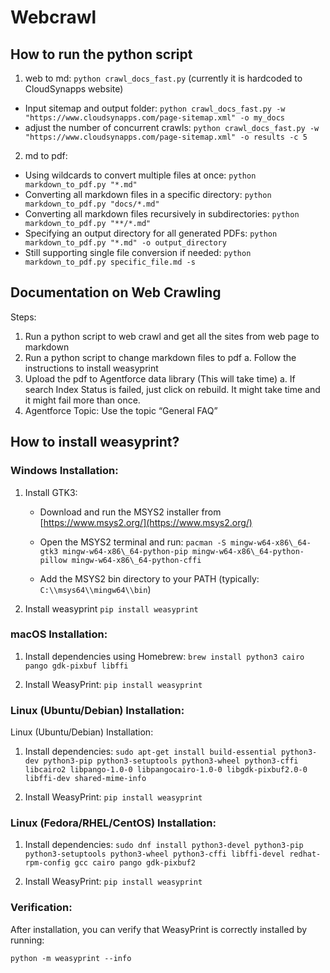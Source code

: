 # Webcrawl

## How to run the python script
1. web to md: `python crawl_docs_fast.py` (currently it is hardcoded to CloudSynapps website)
- Input sitemap and output folder:
`python crawl_docs_fast.py -w "https://www.cloudsynapps.com/page-sitemap.xml" -o my_docs`
- adjust the number of concurrent crawls:
`python crawl_docs_fast.py -w "https://www.cloudsynapps.com/page-sitemap.xml" -o results -c 5`
2. md to pdf:
  - Using wildcards to convert multiple files at once: `python markdown_to_pdf.py "*.md"`
  - Converting all markdown files in a specific directory: `python markdown_to_pdf.py "docs/*.md"`
  - Converting all markdown files recursively in subdirectories: `python markdown_to_pdf.py "**/*.md"`
  - Specifying an output directory for all generated PDFs: `python markdown_to_pdf.py "*.md" -o output_directory`
  - Still supporting single file conversion if needed: `python markdown_to_pdf.py specific_file.md -s`

## Documentation on Web Crawling
Steps:
1.	Run a python script to web crawl and get all the sites from web page to markdown
2.	Run a python script to change markdown files to pdf
  a.	Follow the instructions to install weasyprint
3.	Upload the pdf to Agentforce data library (This will take time)
  a.	If search Index Status is failed, just click on rebuild. It might take time and it might fail more than once.
4.	Agentforce Topic: Use the topic “General FAQ”

## How to install weasyprint?
### Windows Installation:

1.  Install GTK3:
    
    *   Download and run the MSYS2 installer from [https://www.msys2.org/](https://www.msys2.org/)
        
    *   Open the MSYS2 terminal and run: 
    `pacman -S mingw-w64-x86\_64-gtk3 mingw-w64-x86\_64-python-pip mingw-w64-x86\_64-python-pillow mingw-w64-x86\_64-python-cffi
    `    
    *   Add the MSYS2 bin directory to your PATH (typically: `C:\\msys64\\mingw64\\bin`)
        
2.  Install weasyprint
`pip install weasyprint`
    

### macOS Installation:

1. Install dependencies using Homebrew:
`brew install python3 cairo pango gdk-pixbuf libffi`

2. Install WeasyPrint:
`pip install weasyprint`
    

### Linux (Ubuntu/Debian) Installation:

Linux (Ubuntu/Debian) Installation:

1. Install dependencies:
`sudo apt-get install build-essential python3-dev python3-pip python3-setuptools python3-wheel python3-cffi libcairo2 libpango-1.0-0 libpangocairo-1.0-0 libgdk-pixbuf2.0-0 libffi-dev shared-mime-info`

2. Install WeasyPrint:
`pip install weasyprint`
    
### Linux (Fedora/RHEL/CentOS) Installation:

1. Install dependencies:
`sudo dnf install python3-devel python3-pip python3-setuptools python3-wheel python3-cffi libffi-devel redhat-rpm-config gcc cairo pango gdk-pixbuf2`

2. Install WeasyPrint:
`pip install weasyprint`


### Verification:

After installation, you can verify that WeasyPrint is correctly installed by running:

`python -m weasyprint --info`
